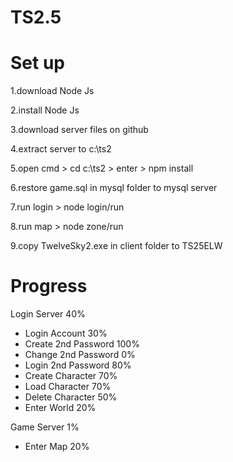 # TS2.5

# Set up
1.download Node Js

2.install Node Js

3.download server files on github

4.extract server to c:\ts2

5.open cmd > cd c:\ts2 > enter > npm install

6.restore game.sql in mysql folder to mysql server

7.run login > node login/run

8.run map > node zone/run

9.copy TwelveSky2.exe in client folder to TS25ELW


# Progress


Login Server 40%
- Login Account 30%
- Create 2nd Password 100%
- Change 2nd Password 0%
- Login 2nd Password 80%
- Create Character 70%
- Load Character 70%
- Delete Character 50%
- Enter World 20%

Game Server 1%
- Enter Map 20%
